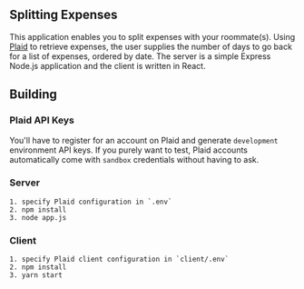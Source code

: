 ## Splitting Expenses

This application enables you to split expenses with your roommate(s). Using [Plaid](https://plaid.com/) to retrieve expenses, the user supplies the number of days to go back for a list of expenses, ordered by date. The server is a simple Express Node.js application and the client is written in React.

## Building

### Plaid API Keys
You'll have to register for an account on Plaid and generate `development` environment API keys. If you purely want to test, Plaid accounts automatically come with `sandbox` credentials without having to ask.

### Server
```
1. specify Plaid configuration in `.env`
2. npm install
3. node app.js
```

### Client
```
1. specify Plaid client configuration in `client/.env`
2. npm install
3. yarn start
```